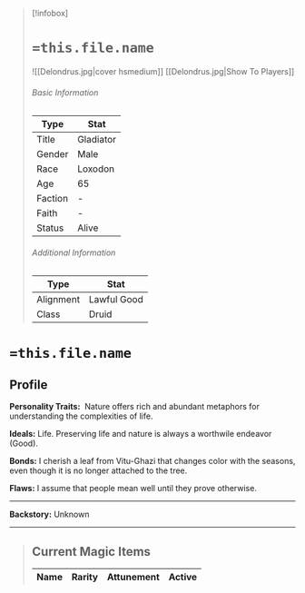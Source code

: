 > [!infobox]
> # `=this.file.name`
> ![[Delondrus.jpg|cover hsmedium]]
> [[Delondrus.jpg|Show To Players]]
> ###### Basic Information
> Type |  Stat |
> ---|---|
> Title | Gladiator |
> Gender | Male |
> Race | Loxodon |
> Age | 65 |
> Faction | - |
> Faith | - |
> Status | Alive |
> ###### Additional Information
> Type |  Stat |
> ---|---|
> Alignment | Lawful Good |
> Class | Druid|

# `=this.file.name`
## Profile

**Personality Traits:** 
Nature offers rich and abundant metaphors for understanding the complexities of life.

**Ideals:**
Life. Preserving life and nature is always a worthwile endeavor (Good).

**Bonds:**
I cherish a leaf from Vitu-Ghazi that changes color with the seasons, even though it is no longer attached to the tree.

**Flaws:**
I assume that people mean well until they prove otherwise.

---
**Backstory:**
Unknown

---
> ## Current Magic Items
> Name |  Rarity | Attunement | Active |
> ---|---|---| ---|